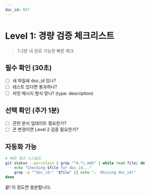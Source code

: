 ```yaml
---
doc_id: 857
---
```


# Level 1: 경량 검증 체크리스트

> 1-2분 내 완료 가능한 빠른 체크

## 필수 확인 (30초)
- [ ] 새 파일에 doc_id 있나?
- [ ] 테스트 있다면 통과하나?
- [ ] 커밋 메시지 형식 맞나? (type: description)

## 선택 확인 (추가 1분)
- [ ] 관련 문서 업데이트 필요한가?
- [ ] 큰 변경이면 Level 2 검증 필요한가?

## 자동화 가능
```bash
# 빠른 체크 스크립트
git status --porcelain | grep "^A.*\.md$" | while read file; do
    echo "Checking $file for doc_id..."
    grep -q "^doc_id:" "$file" || echo "⚠️  Missing doc_id!"
done
```

끝! 이 정도면 충분합니다.